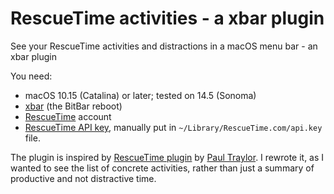 # RescueTime activities - a xbar plugin

See your RescueTime activities and distractions in a macOS menu bar - an xbar plugin

You need:

- macOS 10.15 (Catalina) or later; tested on 14.5 (Sonoma)
- [xbar](https://github.com/matryer/xbar) (the BitBar reboot)
- [RescueTime](https://www.rescuetime.com/) account
- [RescueTime API key](https://www.rescuetime.com/anapi/manage), manually put in `~/Library/RescueTime.com/api.key` file.

The plugin is inspired by [RescueTime plugin](https://xbarapp.com/docs/plugins/Dev/rescuetime.1h.py.html) by [Paul Traylor](https://github.com/kfdm).
I rewrote it, as I wanted to see the list of concrete activities, rather than just a summary of productive and not distractive time.
